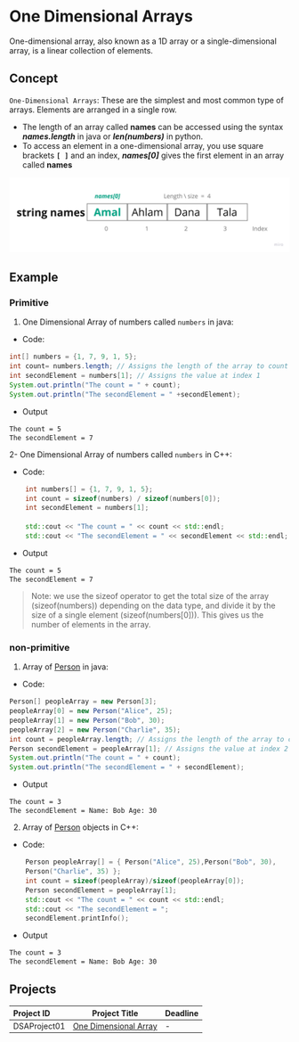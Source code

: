 # One Dimensional Arrays
One-dimensional array, also known as a 1D array or a single-dimensional array, is a linear collection of elements.
## Concept
`One-Dimensional Arrays`: These are the simplest and most common type of arrays. Elements are arranged in a single row. 
- The length of an array called **names** can be accessed using the syntax ***names.length*** in java or ***len(numbers)*** in python.
- To access an element in a one-dimensional array, you use square brackets **`[ ]`** and an index, ***names[0]*** gives the first element in an array called **names**
<img width="910" alt="One Dimensional Arrays" src="https://github.com/SAFCSP-Team/data-structures-and-algorithms-bootcamp/blob/main/data-structures-and-algorithms-101/02-data-structures/01-arrays/images/One%20Dimensional%20Arrays.jpg">

## Example 

### Primitive 
1. One Dimensional Array of numbers called `numbers` in java:
- Code: 
```java
int[] numbers = {1, 7, 9, 1, 5};
int count= numbers.length; // Assigns the length of the array to count
int secondElement = numbers[1]; // Assigns the value at index 1
System.out.println("The count = " + count);
System.out.println("The secondElement = " +secondElement);
```
- Output
```
The count = 5
The secondElement = 7
```

2-  One Dimensional Array of numbers called `numbers` in C++: 
- Code: 
``` c++
    int numbers[] = {1, 7, 9, 1, 5};
    int count = sizeof(numbers) / sizeof(numbers[0]);
    int secondElement = numbers[1];

    std::cout << "The count = " << count << std::endl;
    std::cout << "The secondElement = " << secondElement << std::endl;
```
- Output
```
The count = 5
The secondElement = 7
```
> Note: we use the sizeof operator to get the total size of the array (sizeof(numbers)) depending on the data type, and divide it by the size of a single element (sizeof(numbers[0])). This gives us the number of elements in the array.


### non-primitive
1. Array of [Person](https://github.com/SAFCSP-Team/data-structures-and-algorithms-bootcamp/blob/main/data-structures-and-algorithms-101/02-data-structures/01-arrays/code/Person.java) in java:
 - Code: 
 ``` java
Person[] peopleArray = new Person[3];
peopleArray[0] = new Person("Alice", 25);
peopleArray[1] = new Person("Bob", 30);
peopleArray[2] = new Person("Charlie", 35);
int count = peopleArray.length; // Assigns the length of the array to count (3 in this case)
Person secondElement = peopleArray[1]; // Assigns the value at index 2 to secondElement(the second object )
System.out.println("The count = " + count);
System.out.println("The secondElement = " + secondElement);
```
- Output
```
The count = 3
The secondElement = Name: Bob Age: 30
```

2. Array of [Person](https://github.com/SAFCSP-Team/data-structures-and-algorithms-bootcamp/blob/main/data-structures-and-algorithms-101/02-data-structures/01-arrays/code/person.cpp) objects in C++:
- Code: 
```C++
    Person peopleArray[] = { Person("Alice", 25),Person("Bob", 30),
    Person("Charlie", 35) };
    int count = sizeof(peopleArray)/sizeof(peopleArray[0]);
    Person secondElement = peopleArray[1];
    std::cout << "The count = " << count << std::endl;
    std::cout << "The secondElement = ";
    secondElement.printInfo();
```
- Output
```
The count = 3
The secondElement = Name: Bob Age: 30
```

## Projects
Project ID | Project Title | Deadline |
|:-----|:-----------:|:-------------|
|DSAProject01| [One Dimensional Array](https://github.com/SAFCSP-Team/data-structures-and-algorithms-bootcamp/blob/main/data-structures-and-algorithms-101/02-data-structures/01-arrays/projects/one-dimensional-arrays/README.md) | - | 




